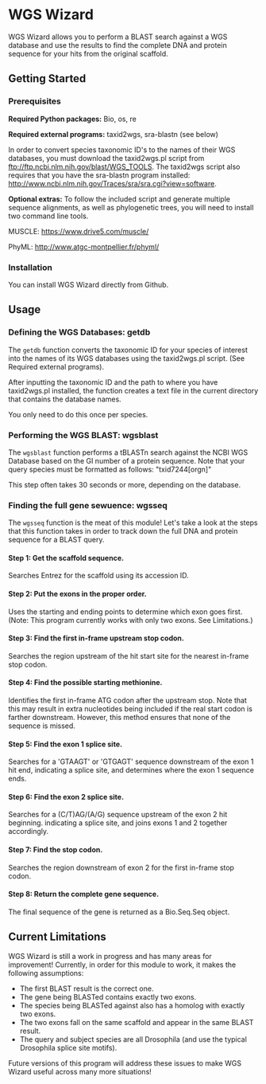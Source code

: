 # WGS Wizard

WGS Wizard allows you to perform a BLAST search against a WGS database and use the results to find the complete DNA and protein sequence for your hits from the original scaffold.


## Getting Started

### Prerequisites

**Required Python packages:** Bio, os, re

**Required external programs:** taxid2wgs, sra-blastn (see below)

In order to convert species taxonomic ID's to the names of their WGS databases, you must download the taxid2wgs.pl script from <ftp://ftp.ncbi.nlm.nih.gov/blast/WGS_TOOLS>.
The taxid2wgs script also requires that you have the sra-blastn program installed: http://www.ncbi.nlm.nih.gov/Traces/sra/sra.cgi?view=software.

**Optional extras:** To follow the included script and generate multiple sequence alignments, as well as phylogenetic trees, you will need to install two command line tools.

MUSCLE: https://www.drive5.com/muscle/

PhyML: http://www.atgc-montpellier.fr/phyml/

### Installation

You can install WGS Wizard directly from Github.

## Usage

### Defining the WGS Databases: getdb

The `getdb` function converts the taxonomic ID for your species of interest into the names of its WGS databases using the taxid2wgs.pl script. (See Required external programs).

After inputting the taxonomic ID and the path to where you have taxid2wgs.pl installed, the function creates a text file in the current directory that contains the database names.

You only need to do this once per species.

### Performing the WGS BLAST: wgsblast

The `wgsblast` function performs a tBLASTn search against the NCBI WGS Database based on the GI number of a protein sequence. Note that your query species must be formatted as follows: "txid7244[orgn]"

This step often takes 30 seconds or more, depending on the database.

### Finding the full gene sewuence: wgsseq

The `wgsseq` function is the meat of this module! Let's take a look at the steps that this function takes in order to track down the full DNA and protein sequence for a BLAST query.

#### Step 1: Get the scaffold sequence.

Searches Entrez for the scaffold using its accession ID.

#### Step 2: Put the exons in the proper order.

Uses the starting and ending points to determine which exon goes first. (Note: This program currently works with only two exons. See Limitations.)

#### Step 3: Find the first in-frame upstream stop codon.

Searches the region upstream of the hit start site for the nearest in-frame stop codon.

#### Step 4: Find the possible starting methionine.

Identifies the first in-frame ATG codon after the upstream stop.
Note that this may result in extra nucleotides being included if the real start codon is farther downstream.
However, this method ensures that none of the sequence is missed.

#### Step 5: Find the exon 1 splice site.

Searches for a 'GTAAGT' or 'GTGAGT' sequence downstream of the exon 1 hit end, indicating a splice site, and determines where the exon 1 sequence ends.

#### Step 6: Find the exon 2 splice site.

Searches for a (C/T)AG/(A/G) sequence upstream of the exon 2 hit beginning. indicating a splice site, and joins exons 1 and 2 together accordingly.

#### Step 7: Find the stop codon.

Searches the region downstream of exon 2 for the first in-frame stop codon.

#### Step 8: Return the complete gene sequence.

The final sequence of the gene is returned as a Bio.Seq.Seq object.

## Current Limitations

WGS Wizard is still a work in progress and has many areas for improvement! Currently, in order for this module to work, it makes the following assumptions:

- The first BLAST result is the correct one.
- The gene being BLASTed contains exactly two exons.
- The species being BLASTed against also has a homolog with exactly two exons.
- The two exons fall on the same scaffold and appear in the same BLAST result.
- The query and subject species are all Drosophila (and use the typical Drosophila splice site motifs).

Future versions of this program will address these issues to make WGS Wizard useful across many more situations!
